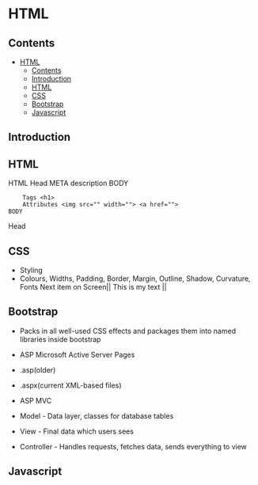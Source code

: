 # HTML

## Contents
- [HTML](#html)
  - [Contents](#contents)
  - [Introduction](#introduction)
  - [HTML](#html-1)
  - [CSS](#css)
  - [Bootstrap](#bootstrap)
  - [Javascript](#javascript)

## Introduction

## HTML 

HTML
Head
    META description
    BODY
        <script>//Javascript goes here or at foot of page, just above closing body</script>
        <style>/*CSS goes here*/</style>

        Tags <h1>
        Attributes <img src="" width=""> <a href="">
    BODY
Head
## CSS
- Styling
- Colours, Widths, Padding, Border, Margin, Outline, Shadow, Curvature, Fonts
       Next item on Screen<margin>|<border>|<padding> This is my text <margin>|<border>|<padding>

## Bootstrap
- Packs in all well-used CSS effects and packages them into named libraries inside bootstrap

- ASP Microsoft Active Server Pages
- .asp(older)
- .aspx(current XML-based files)

- ASP MVC
- Model - Data layer, classes for database tables
- View - Final data which users sees
- Controller - Handles requests, fetches data, sends everything to view
  
## Javascript